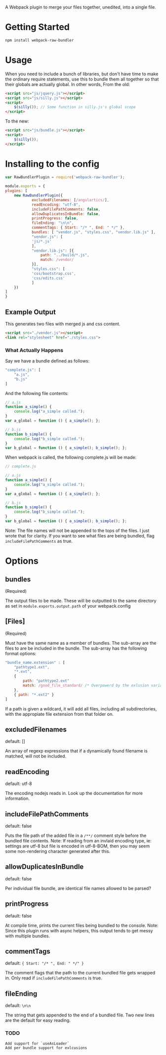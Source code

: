 A Webpack plugin to merge your files together, unedited, into a single file.

# Getting Started

```bash
npm install webpack-raw-bundler
```

# Usage

When you need to include a bunch of libraries, but don't have time to make the ordinary require statements, use this to bundle them all together so that their globals are actually global.
In other words, From the old:
``` html
<script src="js/jquery.js"></script>
<script src="js/silly.js"></script>
<script>
	$(silly()); // Some function in silly.js's global scope
</script>
```
To the new:
``` html
<script src="js/bundle.js"></script>
<script>
	$(silly()); 
</script>
```


# Installing to the config
``` javascript
var RawBundlerPlugin = require('webpack-raw-bundler');
  
module.exports = {
plugins: [
    new RawBundlerPlugin({
            excludedFilenames: [/angulartics/],
            readEncoding: "utf-8",
            includeFilePathComments: false,
			allowDuplicatesInBundle: false,
			printProgress: false,
			fileEnding: "\n\n",
			commentTags: { Start: "/* ", End: " */" },
            bundles: [ "vendor.js", "styles.css", "vendor.lib.js" ],
            "vendor.js": [
			'js/*.js'
            ],
			"vendor.lib.js": [{
                path: "../build/*.js",
                match: /vendor/
            }],
			"styles.css": [
			'css/bootstrap.css',
			'css/edits.css'
			]
    })
]
}

```
## Example Output

This generates two files with merged js and css content.

``` html
<script src="./vendor.js"></script>
<link rel="stylesheet" href="./styles.css">
```

### What Actually Happens
Say we have a bundle defined as follows:

``` javascript
"complete.js": [
	"a.js",
	"b.js"
]
```
And the following file contents:
``` javascript
// a.js
function a_simple() {
	console.log("a_simple called.");
}
var a_global = function () { a_simple(); };
```
``` javascript
// b.js
function b_simple() {
	console.log("b_simple called.");
}
var b_global = function () { a_simple(); b_simple(); };
```
When webpack is called, the following complete.js will be made:
``` javascript
// complete.js

// a.js
function a_simple() {
	console.log("a_simple called.");
}
var a_global = function () { a_simple(); };

// b.js
function b_simple() {
	console.log("b_simple called.");
}
var b_global = function () { a_simple(); b_simple(); };
```
Note: The file names will not be appended to the tops of the files. I just wrote that for clarity. If you want to see what files are being bundled, flag `includeFilePathComments` as true.
# Options

## bundles 
(Required)

The output files to be made. These will be outputted to the same directory as set in `module.exports.output.path` of your webpack.config

## [Files] 
(Required)
 
Must have the same name as a member of bundles. The sub-array are the files to are be included in the bundle. The sub-array has the following format options:
``` javascript
"bundle_name.extension" : [
	"pathtype1.ext",
	"*.ext",
	{
		path: "pathtype2.ext"
		match: /good_file_standard/ /* Overpowerd by the exlusion variable */
	},
	{ path: "*.ext2" }
]
```
If a path is given a wildcard, it will add all files, including all subdirectories, with the appropiate file extension from that folder on.

## excludedFilenames
default: []

An array of regexp expressions that if a dynamically found filename is matched, will not be included.

## readEncoding
default: utf-8

The encoding nodejs reads in. Look up the documentation for more information.

## includeFilePathComments
default: false 

Puts the file path of the added file in a `/**/` comment style before the bundled file contents.
Note: If reading from an invlaid encoding type, ie: settings are utf-8 but file is encoded in utf-8-BOM, then you may seem some non-rendering character generated after this.

## allowDuplicatesInBundle
default: false

Per individual file bundle, are identical file names allowed to be parsed?

## printProgress
default: false

At compile time, prints the current files being bundled to the console. Note: Since this plugin runs with async helpers, this output tends to get messy with multiple bundles.

## commentTags
default: `{ Start: "/* ", End: " */" }`

The comment flags that the path to the current bundled file gets wrapped in. Only read if `includeFilePathComments` is true. 

## fileEnding
default: `\n\n`

The string that gets appended to the end of a bundled file. Two new lines are the default for easy reading. 

### TODO
```
Add support for `useAsLoader`
Add per bundle support for exlcusions
```